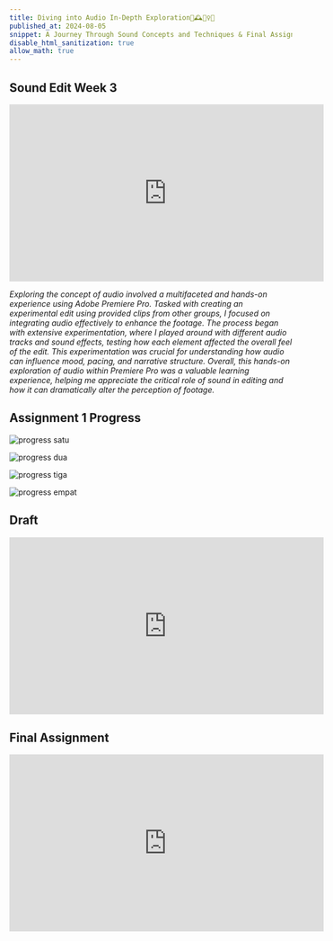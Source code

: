 ```yaml
---
title: Diving into Audio In-Depth Exploration🎥🕰️🏃‍♀️🚀 
published_at: 2024-08-05
snippet: A Journey Through Sound Concepts and Techniques & Final Assignment!
disable_html_sanitization: true
allow_math: true
---
```


## Sound Edit Week 3
<iframe width="560" height="315" src="https://www.youtube.com/embed/rczsJ46S-iQ?si=jPJlISM4YZS7-SII" title="YouTube video player" frameborder="0" allow="accelerometer; autoplay; clipboard-write; encrypted-media; gyroscope; picture-in-picture; web-share" referrerpolicy="strict-origin-when-cross-origin" allowfullscreen></iframe>

*Exploring the concept of audio involved a multifaceted and hands-on experience using Adobe Premiere Pro. Tasked with creating an experimental edit using provided clips from other groups, I focused on integrating audio effectively to enhance the footage. The process began with extensive experimentation, where I played around with different audio tracks and sound effects, testing how each element affected the overall feel of the edit. This experimentation was crucial for understanding how audio can influence mood, pacing, and narrative structure. Overall, this hands-on exploration of audio within Premiere Pro was a valuable learning experience, helping me appreciate the critical role of sound in editing and how it can dramatically alter the perception of footage.*

## Assignment 1 Progress
![progress satu](progress.jpeg)

![progress dua](lagi.jpeg)

![progress tiga](again.jpeg)

![progress empat](last.jpeg)

## Draft
<iframe width="560" height="315" src="https://www.youtube.com/embed/XRTmjJEnKJo?si=PqB3X1FFDUTVRFTz" title="YouTube video player" frameborder="0" allow="accelerometer; autoplay; clipboard-write; encrypted-media; gyroscope; picture-in-picture; web-share" referrerpolicy="strict-origin-when-cross-origin" allowfullscreen></iframe>

## Final Assignment
<iframe width="560" height="315" src="https://www.youtube.com/embed/-atiziizm2s?si=9FoGzLNv54DfZueP" title="YouTube video player" frameborder="0" allow="accelerometer; autoplay; clipboard-write; encrypted-media; gyroscope; picture-in-picture; web-share" referrerpolicy="strict-origin-when-cross-origin" allowfullscreen></iframe>